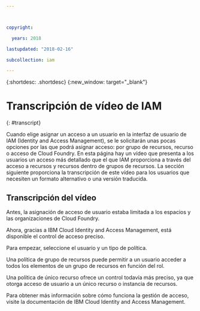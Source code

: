 ```yaml
---



copyright:

  years: 2018

lastupdated: "2018-02-16"

subcollection: iam

---
```



{:shortdesc: .shortdesc}
{:new_window: target="_blank"}

# Transcripción de vídeo de IAM
{: #transcript}

Cuando elige asignar un acceso a un usuario en la interfaz de usuario de IAM (Identity and Access Management), se le solicitarán unas pocas opciones por las que podrá asignar acceso: por grupo de recursos, recurso o acceso de Cloud Foundry. En esta página hay un vídeo que presenta a los usuarios un acceso más detallado que el que IAM proporciona a través del acceso a recursos y recursos dentro de grupos de recursos. La sección siguiente proporciona la transcripción de este vídeo para los usuarios que necesiten un formato alternativo o una versión traducida.


## Transcripción del vídeo

Antes, la asignación de acceso de usuario estaba limitada a los espacios y las organizaciones de Cloud Foundry.

Ahora, gracias a IBM Cloud Identity and Access Management, está disponible el control de acceso preciso.

Para empezar, seleccione el usuario y un tipo de política.

Una política de grupo de recursos puede permitir a un usuario acceder a todos los elementos de un grupo de recursos en función del rol.

Una política de único recurso ofrece un control todavía más preciso, ya que otorga acceso de usuario a un único recurso o instancia de recursos.

Para obtener más información sobre cómo funciona la gestión de acceso, visite la documentación de IBM Cloud Identity and Access Management.
